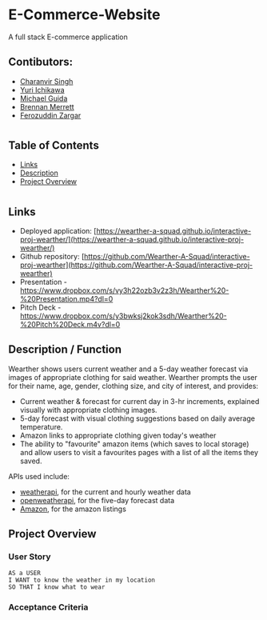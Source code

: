 # E-Commerce-Website
A full stack E-commerce application

## Contibutors:

- [Charanvir Singh](https://github.com/charanvir)
- [Yuri Ichikawa](https://github.com/yuri92)
- [Michael Guida](https://github.com/pot-of-coffee)
- [Brennan Merrett](https://github.com/BrennanJLM)
- [Ferozuddin Zargar](https://github.com/FalconView)

#

## Table of Contents

- [Links](#links)
- [Description](#description)
- [Project Overview](#project-overview)

#

## Links

- Deployed application: [https://wearther-a-squad.github.io/interactive-proj-wearther/](https://wearther-a-squad.github.io/interactive-proj-wearther/)
- Github repository: [https://github.com/Wearther-A-Squad/interactive-proj-wearther](https://github.com/Wearther-A-Squad/interactive-proj-wearther)
- Presentation - https://www.dropbox.com/s/vy3h22ozb3v2z3h/Wearther%20-%20Presentation.mp4?dl=0
- Pitch Deck - https://www.dropbox.com/s/y3bwksj2kok3sdh/Wearther%20-%20Pitch%20Deck.m4v?dl=0

## Description / Function

Wearther shows users current weather and a 5-day weather forecast via images of appropriate clothing for said weather. Wearther prompts the user for their name, age, gender, clothing size, and city of interest, and provides:

- Current weather & forecast for current day in 3-hr increments, explained visually with appropriate clothing images.
- 5-day forecast with visual clothing suggestions based on daily average temperature.
- Amazon links to appropriate clothing given today's weather
- The ability to "favourite" amazon items (which saves to local storage) and allow users to visit a favourites pages with a list of all the items they saved.

APIs used include:

- [weatherapi](https://www.weatherapi.com/weather/), for the current and hourly weather data
- [openweatherapi](https://openweathermap.org/), for the five-day forecast data
- [Amazon](https://rapidapi.com/restyler/api/amazon23/details), for the amazon listings

## Project Overview

### User Story

```
AS a USER
I WANT to know the weather in my location
SO THAT I know what to wear
```

### Acceptance Criteria
